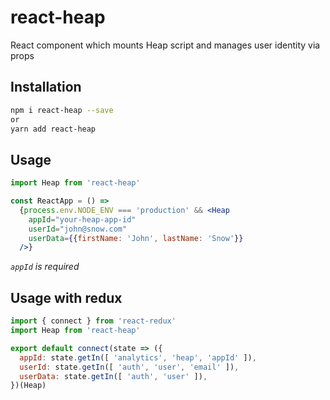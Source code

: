 # react-heap
React component which mounts Heap script and manages user identity via props

## Installation
```bash
npm i react-heap --save
or
yarn add react-heap
```

## Usage
```jsx
import Heap from 'react-heap'

const ReactApp = () =>
  {process.env.NODE_ENV === 'production' && <Heap 
    appId="your-heap-app-id" 
    userId="john@snow.com" 
    userData={{firstName: 'John', lastName: 'Snow'}} 
  />}
```
*`appId` is required*

## Usage with redux
```jsx
import { connect } from 'react-redux'
import Heap from 'react-heap'

export default connect(state => ({
  appId: state.getIn([ 'analytics', 'heap', 'appId' ]),
  userId: state.getIn([ 'auth', 'user', 'email' ]),
  userData: state.getIn([ 'auth', 'user' ]),
})(Heap)
```

